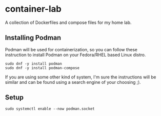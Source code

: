 # container-lab
A collection of Dockerfiles and compose files for my home lab.


## Installing Podman

Podman will be used for containerization, so you can follow these instruction
to install Podman on your Fedora/RHEL based Linux distro.

```
sudo dnf -y install podman
sudo dnf -y install podman-compose
```

If you are using some other kind of system, I'm sure the instructions will be
similar and can be found using a search engine of your choosing ;).


## Setup

```
sudo systemctl enable --now podman.socket
```
